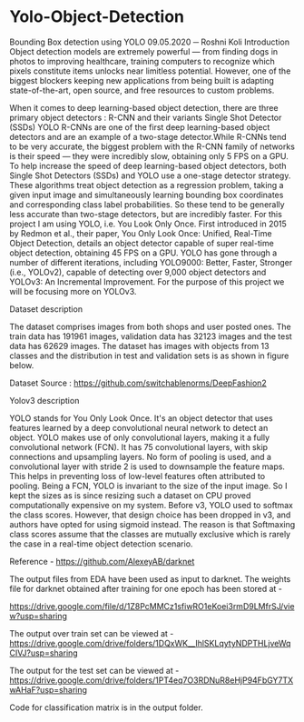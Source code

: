 # Yolo-Object-Detection
 

Bounding Box detection using YOLO
09.05.2020
─
Roshni Koli
Introduction
Object detection models are extremely powerful — from finding dogs in photos to improving healthcare, training computers to recognize which pixels constitute items unlocks near limitless potential. However, one of the biggest blockers keeping new applications from being built is adapting state-of-the-art, open source, and free resources to custom problems. 

When it comes to deep learning-based object detection, there are three primary object detectors :
R-CNN and their variants
Single Shot Detector (SSDs)
YOLO
R-CNNs are one of the first deep learning-based object detectors and are an example of a two-stage detector.While R-CNNs tend to be very accurate, the biggest problem with the R-CNN family of networks is their speed — they were incredibly slow, obtaining only 5 FPS on a GPU.
To help increase the speed of deep learning-based object detectors, both Single Shot Detectors (SSDs) and YOLO use a one-stage detector strategy. These algorithms treat object detection as a regression problem, taking a given input image and simultaneously learning bounding box coordinates and corresponding class label probabilities. So these tend to be generally less accurate than two-stage detectors, but are incredibly faster.
For this project I am using YOLO, i.e. You Look Only Once. First introduced in 2015 by Redmon et al., their paper, You Only Look Once: Unified, Real-Time Object Detection, details an object detector capable of super real-time object detection, obtaining 45 FPS on a GPU.
YOLO has gone through a number of different iterations, including YOLO9000: Better, Faster, Stronger (i.e., YOLOv2), capable of detecting over 9,000 object detectors and YOLOv3: An Incremental Improvement. For the purpose of this project we will be focusing more on YOLOv3. 

Dataset description

The dataset comprises images from both shops and user posted ones. The train data has 191961 images, validation data has 32123 images and the test data has 62629 images.
The dataset has images with objects from 13 classes and the distribution in test and validation sets is as shown in figure below.


Dataset Source : https://github.com/switchablenorms/DeepFashion2

Yolov3 description 

YOLO stands for You Only Look Once. It's an object detector that uses features learned by a deep convolutional neural network to detect an object.
YOLO makes use of only convolutional layers, making it a fully convolutional network (FCN). It has 75 convolutional layers, with skip connections and upsampling layers. No form of pooling is used, and a convolutional layer with stride 2 is used to downsample the feature maps. This helps in preventing loss of low-level features often attributed to pooling.
Being a FCN, YOLO is invariant to the size of the input image. So I kept the sizes as is since resizing such a dataset on CPU proved computationally expensive on my system.
Before v3, YOLO used to softmax the class scores. However, that design choice has been dropped in v3, and authors have opted for using sigmoid instead. The reason is that Softmaxing class scores assume that the classes are mutually exclusive which is rarely the case in a real-time object detection scenario.

 Reference - https://github.com/AlexeyAB/darknet
 
 The output files from EDA have been used as input to darknet. The weights file for darknet obtained after training for one epoch has been stored at -

https://drive.google.com/file/d/1Z8PcMMCz1sfiwRO1eKoei3rmD9LMfrSJ/view?usp=sharing

The output over train set can be viewed at - https://drive.google.com/drive/folders/1DQxWK__IhlSKLqytyNDPTHLjveWqCIVJ?usp=sharing

The output for the test set can be viewed at  - https://drive.google.com/drive/folders/1PT4eq7O3RDNuR8eHjP94FbGY7TXwAHaF?usp=sharing

Code for classification matrix is in the output folder.
